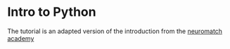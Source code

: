 # Intro to Python

The tutorial is an adapted version of the introduction from the [neuromatch academy](https://github.com/NeuromatchAcademy)